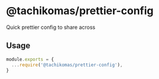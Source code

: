 # @tachikomas/prettier-config

Quick prettier config to share across

## Usage

```js
module.exports = {
  ...require('@tachikomas/prettier-config'),
}
```
